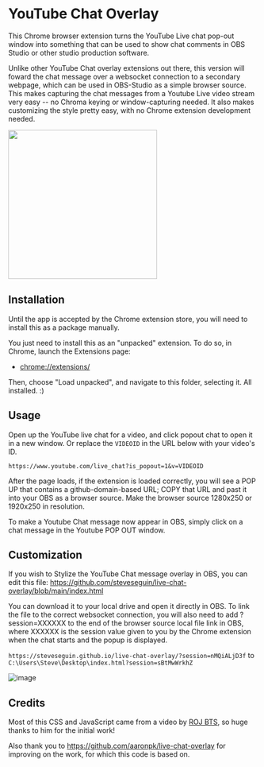 YouTube Chat Overlay
====================

This Chrome browser extension turns the  YouTube Live chat pop-out window into something that can be used to show chat comments in OBS Studio or other studio production software.

Unlike other YouTube Chat overlay extensions out there, this version will foward the chat message over a websocket connection to a secondary webpage, which can be used in OBS-Studio as a simple browser source. This makes capturing the chat messages from a Youtube Live video stream very easy -- no Chroma keying or window-capturing needed.  It also makes customizing the style pretty easy, with no Chrome extension development needed.

<img src="https://github.com/steveseguin/live-chat-overlay/raw/main/chat-screenshot.png" width="300">

## Installation

Until the app is accepted by the Chrome extension store, you will need to install this as a package manually.

You just need to install this as an "unpacked" extension. To do so, in Chrome, launch the Extensions page:

* [chrome://extensions/](chrome://extensions/)

Then, choose "Load unpacked", and navigate to this folder, selecting it.  All installed.  :)

## Usage

Open up the YouTube live chat for a video, and click popout chat to open it in a new window. Or replace the `VIDEOID` in the URL below with your video's ID.

`https://www.youtube.com/live_chat?is_popout=1&v=VIDEOID`

After the page loads, if the extension is loaded correctly, you will see a POP UP that contains a github-domain-based URL; COPY that URL and past it into your OBS as a browser source.  Make the browser source 1280x250 or 1920x250 in resolution.

To make a Youtube Chat message now appear in OBS, simply click on a chat message in the Youtube POP OUT window.

## Customization

If you wish to Stylize the YouTube Chat message overlay in OBS, you can edit this file: https://github.com/steveseguin/live-chat-overlay/blob/main/index.html

You can download it to your local drive and open it directly in OBS. To link the file to the correct websocket connection, you will also need to add ?session=XXXXXX to the end of the browser source local file link in OBS, where XXXXXX is the session value given to you by the Chrome extension when the chat starts and the popup is displayed.

`https://steveseguin.github.io/live-chat-overlay/?session=nMQiALjD3f` 
to 
`C:\Users\Steve\Desktop\index.html?session=sBtMwWrkhZ`

![image](https://user-images.githubusercontent.com/2575698/115710917-e929d780-a340-11eb-9bb8-15dd5e603904.png)

## Credits

Most of this CSS and JavaScript came from a video by [ROJ BTS](https://www.youtube.com/watch?v=NHy9D4ClTvc), so huge thanks to him for the initial work!

Also thank you to https://github.com/aaronpk/live-chat-overlay for improving on the work, for which this code is based on.



